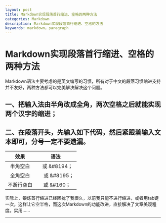```yaml
---
layout: post
title: Markdown实现段落首行缩进、空格的两种方法
categories: Markdown
description: Markdown实现段落首行缩进、空格的方法
keywords: markdown，paragraph
---
```


# Markdown实现段落首行缩进、空格的两种方法

Markdown语法主要考虑的是英文编写的习惯，所有对于中文的段落习惯缩进支持并不友好，两种方法都可以完美解决解决这个问题。

## 一、把输入法由半角改成全角，两次空格之后就能实现两个汉字的缩进；

## 二、在段落开头，先输入如下代码，然后紧跟着输入文本即可，分号一定不要遗漏。

 |           效果            |           语法           |
 |   :--------------------:  | :----------------------: |
 |          半角空白          |  &ensp; 或  &#8194；     |
 |          全角空白          |  &emsp; 或  &#8195；     |
 |         不断行空白         |  &nbsp; 或  &#160；      |

 实际上，锻炼首行缩进已经困扰了我很久，以前我只能不进行缩进，或者用tab键一次，这样让它空半格，而这次Markdown的功能改进，直接解决了文章美观程度。实用......

 ----------------
